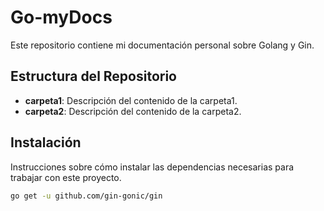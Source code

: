 # Go-myDocs

Este repositorio contiene mi documentación personal sobre Golang y Gin.

## Estructura del Repositorio

- **carpeta1**: Descripción del contenido de la carpeta1.
- **carpeta2**: Descripción del contenido de la carpeta2.

## Instalación

Instrucciones sobre cómo instalar las dependencias necesarias para trabajar con este proyecto.

```bash
go get -u github.com/gin-gonic/gin
